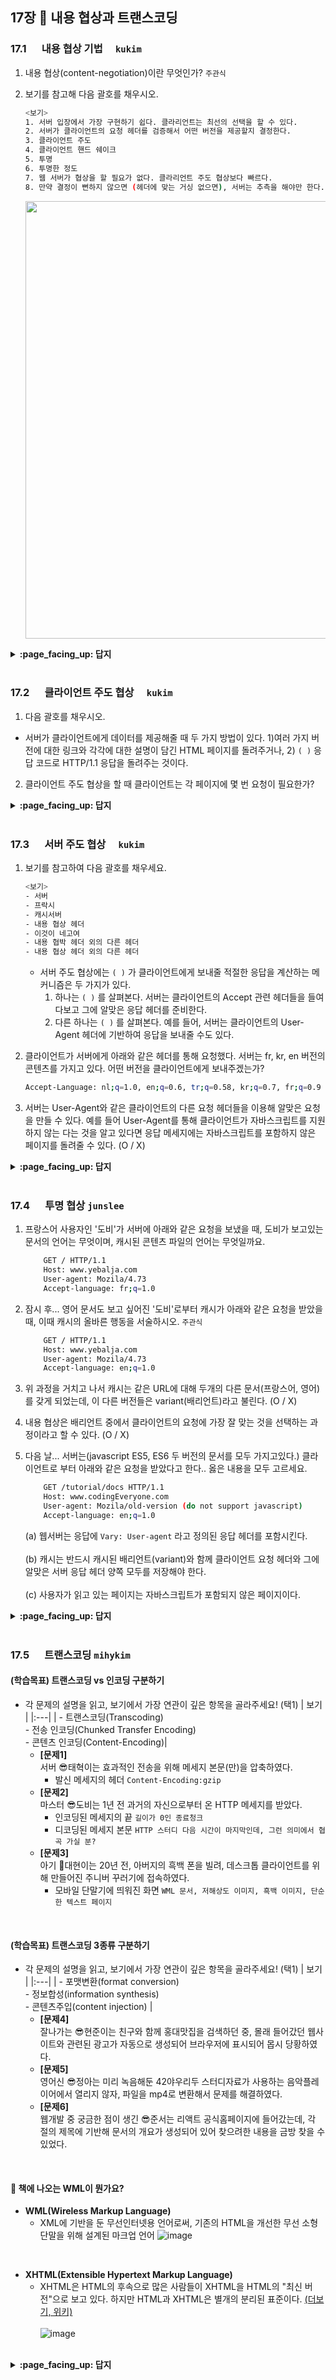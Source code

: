 ## 17장 :octopus: 내용 협상과 트랜스코딩
### __17.1__ 　  내용 협상 기법　 `kukim`
1. 내용 협상(content-negotiation)이란 무엇인가? `주관식`

2. 보기를 참고해 다음 괄호를 채우시오.

    ```bash
    <보기>
    1. 서버 입장에서 가장 구현하기 쉽다. 클라리언트는 최선의 선택을 할 수 있다.
    2. 서버가 클라이언트의 요청 헤더를 검증해서 어떤 버전을 제공할지 결정한다.
    3. 클라이언트 주도
    4. 클라이언트 핸드 쉐이크
    5. 투명
    6. 투명한 정도
    7. 웹 서버가 협상을 할 필요가 없다. 클라리언트 주도 협상보다 빠르다.
    8. 만약 결정이 뻔하지 않으면 (헤더에 맞는 거싱 없으면), 서버는 추측을 해야만 한다.
    ```
    <p align="center"><img src="https://user-images.githubusercontent.com/57086195/92450684-b0e0e900-f1f6-11ea-88aa-168809972003.png" width="700"></p>
  
<details>
<summary> <b> :page_facing_up: 답지 </b>  </summary>
<div markdown="1">
  
1. 내용 협상(content-negotiation)이란 무엇인가? `주관식`
  - 하나의 URL이 여러 가지 리소스 중 적합한 것에 대응되도록 할 수 있는 것 ( ex) 같은 웹페이지의 한국어, 영어, 터키어 버전을 제공)
  - 서버에 있는 페이지들 중 어떤 것이(어떤 버전이, 어떤 언어가 . . .) 클라이언트에게 맞는지 판단하는 방법

2. 보기를 참고해 다음 괄호를 채우시오.

    ```bash
    <보기>
    1. 서버 입장에서 가장 구현하기 쉽다. 클라리언트는 최선의 선택을 할 수 있다.
    2. 서버가 클라이언트의 요청 헤더를 검증해서 어떤 버전을 제공할지 결정한다.
    3. 클라이언트 주도
    4. 클라이언트 핸드 쉐이크
    5. 투명
    6. 투명한 정도
    7. 웹 서버가 협상을 할 필요가 없다. 클라리언트 주도 협상보다 빠르다.
    8. 만약 결정이 뻔하지 않으면 (헤더에 맞는 거싱 없으면), 서버는 추측을 해야만 한다.
    ```
    <p align="center"><img src="https://user-images.githubusercontent.com/57086195/92450684-b0e0e900-f1f6-11ea-88aa-168809972003.png" width="700"></p>
  - 정답 :  (a - 3), (b - 1), (c - 2), (d - 8), (e - 5), (f - 7)

</div>
</details>
<br>

### __17.2__ 　  클라이언트 주도 협상　 `kukim`
1. 다음 괄호를 채우시오.
- 서버가 클라이언트에게 데이터를 제공해줄 때 두 가지 방법이 있다. 1)여러 가지 버전에 대한 링크와 각각에 대한 설명이 담긴 HTML 페이지를 돌려주거나, 2) `( )` 응답 코드로 HTTP/1.1 응답을 돌려주는 것이다.

2. 클라이언트 주도 협상을 할 때 클라이언트는 각 페이지에 몇 번 요청이 필요한가?
    
<details>
<summary> <b> :page_facing_up: 답지 </b>  </summary>
<div markdown="1">
  
1. 다음 괄호를 채우시오.
- 서버가 클라이언트에게 데이터를 제공해줄 때 두 가지 방법이 있다. 1)여러 가지 버전에 대한 링크와 각각에 대한 설명이 담긴 HTML 페이지를 돌려주거나, 2) `( )` 응답 코드로 HTTP/1.1 응답을 돌려주는 것이다.
    - 300 Multiple Choices
2. 클라이언트 주도 협상을 할 때 클라이언트는 각 페이지에 몇 번 요청이 필요한가?
    - 두 번의 요청이 필요하다.
    - 한 번은 목록을 얻을 때 (내가 요청한 페이지가 어떤 언어로 이루어져 있는지 전체 확인)
    - 한 번은 내가 요청한 사본을 얻을 때 필요하다. (어떤 언어로 되어있는지 확인한 후 내가 확인할 수 있는 언어로 다시 요청)

</div>
</details>
<br>

### __17.3__ 　  서버 주도 협상　 `kukim`

1. 보기를 참고하여 다음 괄호를 채우세요.
    ```bash
    <보기>
    - 서버
    - 프락시
    - 캐시서버
    - 내용 협상 헤더
    - 이것이 네고여
    - 내용 협박 헤더 외의 다른 헤더
    - 내용 협상 헤더 외의 다른 헤더
    ```
    - 서버 주도 협상에는 `( )`  가 클라이언트에게 보내줄 적절한 응답을 계산하는 메커니즘은 두 가지가 있다.
        1. 하나는 `( )` 를 살펴본다. 서버는 클라이언트의 Accept 관련 헤더들을 들여다보고 그에 알맞은 응답 헤더를 준비한다.
        2. 다른 하나는 `( )` 를 살펴본다. 예를 들어, 서버는 클라이언트의 User-Agent 헤더에 기반하여 응답을 보내줄 수도 있다.

2. 클라이언트가 서버에게 아래와 같은 헤더를 통해 요청했다. 서버는 fr, kr, en 버전의 콘텐츠를 가지고 있다. 어떤 버전을 클라이언트에게 보내주겠는가?

    ```bash
    Accept-Language: nl;q=1.0, en;q=0.6, tr;q=0.58, kr;q=0.7, fr;q=0.9
    ```
    
3. 서버는 User-Agent와 같은 클라이언트의 다른 요청 헤더들을 이용해 알맞은 요청을 만들 수 있다. 예를 들어 User-Agent를 통해 클라이언트가 자바스크립트를 지원하지 않는 다는 것을 알고 있다면 응답 메세지에는 자바스크립트를 포함하지 않은 페이지를 돌려줄 수 있다. (O / X)
    
<details>
<summary> <b> :page_facing_up: 답지 </b>  </summary>
<div markdown="1">
  
1. 보기를 참고하여 다음 괄호를 채우세요.
    ```bash
    <보기>
    - 서버
    - 프락시
    - 캐시서버
    - 내용 협상 헤더
    - 이것이 네고여
    - 내용 협박 헤더 외의 다른 헤더
    - 내용 협상 헤더 외의 다른 헤더
    ```    
    - 서버 주도 협상에는 `( )`  가 클라이언트에게 보내줄 적절한 응답을 계산하는 메커니즘은 두 가지가 있다.
        1. 하나는 `( )` 를 살펴본다. 서버는 클라이언트의 Accept 관련 헤더들을 들여다보고 그에 알맞은 응답 헤더를 준비한다.
        2. 다른 하나는 `( )` 를 살펴본다. 예를 들어, 서버는 클라이언트의 User-Agent 헤더에 기반하여 응답을 보내줄 수도 있다.
    - 정답 : `서버`, `내용 협상 헤더, `내용 협상 헤더 외의 다른 헤더`
2. 클라이언트가 서버에게 아래와 같은 헤더를 통해 요청했다. 서버는 fr, kr, en 버전의 콘텐츠를 가지고 있다. 어떤 버전을 클라이언트에게 보내주겠는가?

    ```bash
    Accept-Language: nl;q=1.0, en;q=0.6, tr;q=0.58, kr;q=0.7, fr;q=0.9
    ```
    - 정답 : 서버가 가지고 있는 버전과 클라이언트가 요청한 헤더 중 동일한 버전의 헤더 품질값이 가장 큰 fr 버전을 보내준다.
    
3. 서버는 User-Agent와 같은 클라이언트의 다른 요청 헤더들을 이용해 알맞은 요청을 만들 수 있다. 예를 들어 User-Agent를 통해 클라이언트가 자바스크립트를 지원하지 않는 다는 것을 알고 있다면 응답 메세지에는 자바스크립트를 포함하지 않은 페이지를 돌려줄 수 있다. (O / X)
    - 정답 : O
    
    
</div>
</details>
<br>

### __17.4__ 　  투명 협상 `junslee`

1. 프랑스어 사용자인 '도비'가 서버에 아래와 같은 요청을 보냈을 때, 도비가 보고있는 문서의 언어는 무엇이며, 캐시된 콘텐츠 파일의 언어는 무엇일까요.

    ```bash
        GET / HTTP/1.1
        Host: www.yebalja.com
        User-agent: Mozila/4.73  
        Accept-language: fr;q=1.0 
    ```

2. 잠시 후... 영어 문서도 보고 싶어진 '도비'로부터 캐시가 아래와 같은 요청을 받았을 때, 이때 캐시의 올바른 행동을 서술하시오. `주관식`
 
    ```bash
        GET / HTTP/1.1
        Host: www.yebalja.com
        User-agent: Mozila/4.73
        Accept-language: en;q=1.0 
    ```

3. 위 과정을 거치고 나서 캐시는 같은 URL에 대해 두개의 다른 문서(프랑스어, 영어)를 갖게 되었는데, 이 다른 버전들은 variant(배리언트)라고 불린다. (O / X)

4. 내용 협상은 배리언트 중에서 클라이언트의 요청에 가장 잘 맞는 것을 선택하는 과정이라고 할 수 있다. (O / X)

5. 다음 날... 서버는(javascript ES5, ES6 두 버전의 문서를 모두 가지고있다.) 클라이언트로 부터 아래와 같은 요청을 받았다고 한다.. 옳은 내용을 모두 고르세요.

    ```bash
        GET /tutorial/docs HTTP/1.1
        Host: www.codingEveryone.com
        User-agent: Mozila/old-version (do not support javascript)
        Accept-language: en;q=1.0 
    ```
    
    (a) 웹서버는 응답에 `Vary: User-agent` 라고 정의된 응답 헤더를 포함시킨다.<br><br>
    (b) 캐시는 반드시 캐시된 배리언트(variant)와 함께 클라이언트 요청 헤더와 그에 알맞은 서버 응답 헤더 양쪽 모두를 저장해야 한다.<br><br>
    (c) 사용자가 읽고 있는 페이지는 자바스크립트가 포함되지 않은 페이지이다.<br>
    
<details>
<summary> <b> :page_facing_up: 답지 </b>  </summary>
<div markdown="1">
  
1. Accept-language 헤더부분을 보면 알 수있듯이 도비는 `프랑스어`로 된 문서를 보고있을 것이다. 캐시된 콘텐츠 파일 또한 `프랑스어`이다.

2. 캐시는 반드시 두번째 요청도 서버에게 그대로 전달해야 한다. 그 URL에대한 이번의 응답과 지난번의 모든 응답을 저장해야 한다.

3. 위 과정을 거치고 나서 캐시는 같은 URL에 대해 두개의 다른 문서를 갖게 되었는데, 이 다른 버전들은 variant(배리언트)라고 불린다. (O)

4. 내용 협상은 배리언트 중에서 클라이언트의 요청에 가장 잘 맞는 것을 선택하는 과정이라고 할 수 있다. (O)

5. 정답은 a, b, c 모두 옳은 내용이다!

</div>
</details>
<br>

### __17.5__ 　  트랜스코딩 `mihykim`
#### (학습목표) 트랜스코딩 vs 인코딩 구분하기
- 각 문제의 설명을 읽고, 보기에서 가장 연관이 깊은 항목을 골라주세요! (택1)
    | 보기 |
    |:---|
    | - 트랜스코딩(Transcoding) <br> - 전송 인코딩(Chunked Transfer Encoding) <br> - 콘텐츠 인코딩(Content-Encoding)|
    - __[문제1]__ <br>서버 😎태혁이는 효과적인 전송을 위해 메세지 본문(만)을 압축하였다.
        - 발신 메세지의 헤더 `Content-Encoding:gzip`
    - __[문제2]__ <br>마스터 😎도비는 1년 전 과거의 자신으로부터 온 HTTP 메세지를 받았다.
        - 인코딩된 메세지의 끝 `길이가 0인 종료청크`
        - 디코딩된 메세지 본문 `HTTP 스터디 다음 시간이 마지막인데, 그런 의미에서 협곡 가실 분?`
    - __[문제3]__ <br>아기 🐥대현이는 20년 전, 아버지의 흑백 폰을 빌려, 데스크톱 클라이언트를 위해 만들어진 주니버 꾸러기에 접속하였다.
        - 모바일 단말기에 띄워진 화면 `WML 문서, 저해상도 이미지, 흑백 이미지, 단순한 텍스트 페이지`
<br>

#### (학습목표) 트랜스코딩 3종류 구분하기
- 각 문제의 설명을 읽고, 보기에서 가장 연관이 깊은 항목을 골라주세요! (택1)
    | 보기 |
    |:---|
    | - 포맷변환(format conversion) <br> - 정보합성(information synthesis) <br> - 콘텐츠주입(content injection) |
    - __[문제4]__ <br>잘나가는 😎현준이는 친구와 함께 홍대맛집을 검색하던 중, 몰래 들어갔던 웹사이트와 관련된 광고가 자동으로 생성되어 브라우저에 표시되어 몹시 당황하였다.
    - __[문제5]__ <br>영어신 😎정아는 미리 녹음해둔 42야우리두 스터디자료가 사용하는 음악플레이어에서 열리지 않자, 파일을 mp4로 변환해서 문제를 해결하였다.
    - __[문제6]__ <br>웹개발 중 궁금한 점이 생긴 😎준서는 리액트 공식홈페이지에 들어갔는데, 각 절의 제목에 기반해 문서의 개요가 생성되어 있어 찾으려한 내용을 금방 찾을 수 있었다.
<br>
    
#### :cookie: 책에 나오는 WML이 뭔가요?
- __WML(Wireless Markup Language)__
    - XML에 기반을 둔 무선인터넷용 언어로써, 기존의 HTML을 개선한 무선 소형 단말을 위해 설계된 마크업 언어
    ![image](https://user-images.githubusercontent.com/60066472/92931438-6bcee800-f47e-11ea-8124-68ec198381d9.png)
<br>

- __XHTML(Extensible Hypertext Markup Language)__
    - XHTML은 HTML의 후속으로 많은 사람들이 XHTML을 HTML의 "최신 버전"으로 보고 있다. 하지만 HTML과 XHTML은 별개의 분리된 표준이다. [(더보기, 위키)](https://ko.wikipedia.org/wiki/XHTML)<br><br>
    ![image](https://user-images.githubusercontent.com/60066472/92931538-902ac480-f47e-11ea-999d-e1f58123d69f.png)
<br>

<details>
<summary> <b> :page_facing_up: 답지 </b>  </summary>
<div markdown="1">
  
#### (학습목표) 트랜스코딩 vs 인코딩 구분하기
- 문제1 : 콘텐츠 인코딩(Content-Encoding)
- 문제2 : 전송 인코딩(Chunked Transfer Encoding)
- 문제3 : 트랜스코딩(Transcoding)
- 문제4 : 콘텐츠주입(content injection)
- 문제5 : 포맷변환(format conversion)
- 문제6 : 정보합성(information synthesis)
</div>
</details>
<br>

